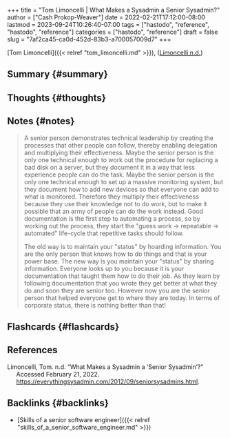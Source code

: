 +++
title = "Tom Limoncelli | What Makes a Sysadmin a Senior Sysadmin?"
author = ["Cash Prokop-Weaver"]
date = 2022-02-21T17:12:00-08:00
lastmod = 2023-09-24T10:26:40-07:00
tags = ["hastodo", "reference", "hastodo", "reference"]
categories = ["hastodo", "reference"]
draft = false
slug = "7af2ca45-ca0d-452d-83b3-a700057009d7"
+++

[Tom Limoncelli]({{< relref "tom_limoncelli.md" >}}), (<a href="#citeproc_bib_item_1">Limoncelli n.d.</a>)


## Summary {#summary}


## Thoughts {#thoughts}


## Notes {#notes}

> A senior person demonstrates technical leadership by creating the processes that other people can follow, thereby enabling delegation and multiplying their effectiveness. Maybe the senior person is the only one technical enough to work out the procedure for replacing a bad disk on a server, but they document it in a way that less experience people can do the task. Maybe the senior person is the only one technical enough to set up a massive monitoring system, but they document how to add new devices so that everyone can add to what is monitored. Therefore they multiply their effectiveness because they use their knowledge not to do work, but to make it possible that an army of people can do the work instead. Good documentation is the first step to automating a process, so by working out the process, they start the "guess work -&gt; repeatable -&gt; automated" life-cycle that repetitive tasks should follow.
>
> The old way is to maintain your "status" by hoarding information. You are the only person that knows how to do things and that is your power base. The new way is you maintain your "status" by sharing information. Everyone looks up to you because it is your documentation that taught them how to do their job. As they learn by following documentation that you wrote they get better at what they do and soon they are senior too. However now you are the senior person that helped everyone get to where they are today. In terms of corporate status, there is nothing better than that!


## Flashcards {#flashcards}

## References

<style>.csl-entry{text-indent: -1.5em; margin-left: 1.5em;}</style><div class="csl-bib-body">
  <div class="csl-entry"><a id="citeproc_bib_item_1"></a>Limoncelli, Tom. n.d. “What Makes a Sysadmin a ‘Senior Sysadmin’?” Accessed February 21, 2022. <a href="https://everythingsysadmin.com/2012/09/seniorsysadmins.html">https://everythingsysadmin.com/2012/09/seniorsysadmins.html</a>.</div>
</div>


## Backlinks {#backlinks}

-   [Skills of a senior software engineer]({{< relref "skills_of_a_senior_software_engineer.md" >}})
